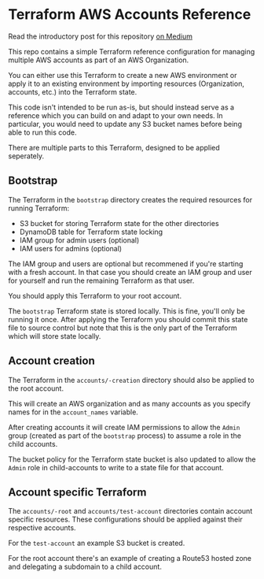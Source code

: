 # Terraform AWS Accounts Reference

Read the introductory post for this repository [on Medium](https://medium.com/@robbytaylor/how-i-manage-my-aws-accounts-with-terraform-f52c63dd2aa)

This repo contains a simple Terraform reference configuration for managing multiple AWS accounts as part of an AWS Organization.

You can either use this Terraform to create a new AWS environment or apply it to an existing environment by importing resources (Organization, accounts, etc.) into the Terraform state.


This code isn't intended to be run as-is, but should instead serve as a reference which you can build on and adapt to your own needs.
In particular, you would need to update any S3 bucket names before being able to run this code.

There are multiple parts to this Terraform, designed to be applied seperately.

## Bootstrap

The Terraform in the `bootstrap` directory creates the required resources for running Terraform:

* S3 bucket for storing Terraform state for the other directories
* DynamoDB table for Terraform state locking
* IAM group for admin users (optional)
* IAM users for admins (optional)

The IAM group and users are optional but recommened if you're starting with a fresh account.
In that case you should create an IAM group and user for yourself and run the remaining Terraform as that user.

You should apply this Terraform to your root account.

The `bootstrap` Terraform state is stored locally.
This is fine, you'll only be running it once.
After applying the Terraform you should commit this state file to source control but note that this is the only part of the Terraform which will store state locally.


## Account creation

The Terraform in the `accounts/-creation` directory should also be applied to the root account.

This will create an AWS organization and as many accounts as you specify names for in the `account_names` variable.

After creating accounts it will create IAM permissions to allow the `Admin` group (created as part of the `bootstrap` process)
to assume a role in the child accounts.

The bucket policy for the Terraform state bucket is also updated to allow the `Admin` role in child-accounts to write to a state file for that account.


## Account specific Terraform

The `accounts/-root` and `accounts/test-account` directories contain account specific resources.
These configurations should be applied against their respective accounts.

For the `test-account` an example S3 bucket is created.

For the root account there's an example of creating a Route53 hosted zone and delegating a subdomain to a child account.
